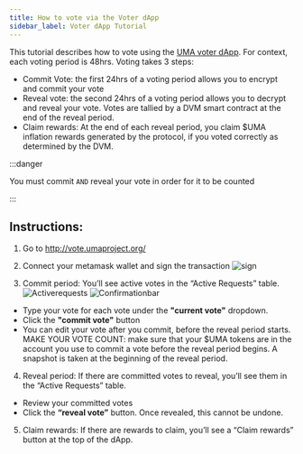 ```yaml
---
title: How to vote via the Voter dApp
sidebar_label: Voter dApp Tutorial
---
```


This tutorial describes how to vote using the [UMA voter dApp](https://vote.umaproject.org/). For context, each voting period is 48hrs. Voting takes 3 steps:
- Commit Vote: the first 24hrs of a voting period allows you to encrypt and commit your vote
- Reveal vote: the second 24hrs of a voting period allows you to decrypt and reveal your vote. Votes are tallied by a DVM smart contract at the end of the reveal period. 
- Claim rewards: At the end of each reveal period, you claim $UMA inflation rewards generated by the protocol, if you voted correctly as determined by the DVM. 

:::danger

You must commit `AND` reveal your vote in order for it to be counted

:::

## Instructions:

1. Go to http://vote.umaproject.org/

2. Connect your metamask wallet and sign the transaction
![sign](/docs/developers/votingdApp_sign.png)

3. Commit period: You’ll see active votes in the “Active Requests” table. 
![Activerequests](/docs/voterdappguide/edit-votes.png)
![Confirmationbar](/docs/voterdappguide/sign-commit.png)
- Type your vote for each vote under the **"current vote"** dropdown.
- Click the **"commit vote"** button
- You can edit your vote after you commit, before the reveal period starts.
  MAKE YOUR VOTE COUNT: make sure that your $UMA tokens are in the account you use to commit a vote before the reveal period begins. A snapshot is taken at the beginning of the reveal period. 

4. Reveal period: If there are committed votes to reveal, you’ll see them in the “Active Requests” table. 
- Review your committed votes
- Click the **“reveal vote”** button. Once revealed, this cannot be undone. 

5. Claim rewards: If there are rewards to claim, you’ll see a “Claim rewards” button at the top of the dApp.






